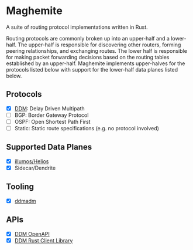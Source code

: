 Maghemite
=========

A suite of routing protocol implementations written in Rust.

Routing protocols are commonly broken up into an upper-half and a lower-half.
The upper-half is responsible for discovering other routers, forming peering
relationships, and exchanging routes. The lower half is responsible for making
packet forwarding decisions based on the routing tables established by an
upper-half. Maghemite implements upper-halves for the protocols listed below
with support for the lower-half data planes listed below.

## Protocols

- [x] [DDM](ddm): Delay Driven Multipath
- [ ] BGP: Border Gateway Protocol
- [ ] OSPF: Open Shortest Path First
- [ ] Static: Static route specifications (e.g. no protocol involved)

## Supported Data Planes

- [x] [illumos/Helios](ddm-illumos)
- [x] Sidecar/Dendrite

## Tooling

- [x] [ddmadm](ddmadm)

## APIs

- [x] [DDM OpenAPI](ddm-openapi)
- [x] [DDM Rust Client Library](ddm-admin-client)
